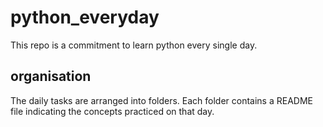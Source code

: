 # python_everyday
This repo is a commitment to learn python every single day.

## organisation
The daily tasks are arranged into folders.
Each folder contains a README file indicating the concepts practiced on that day.
